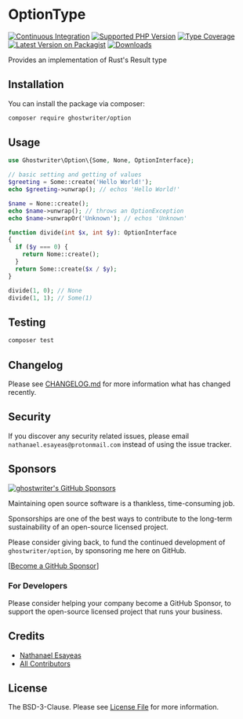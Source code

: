 # OptionType

[![Continuous Integration](https://github.com/ghostwriter/option/actions/workflows/continuous-integration.yml/badge.svg)](https://github.com/ghostwriter/option/actions/workflows/continuous-integration.yml)
[![Supported PHP Version](https://badgen.net/packagist/php/ghostwriter/option?color=8892bf)](https://www.php.net/supported-versions)
[![Type Coverage](https://shepherd.dev/github/ghostwriter/option/coverage.svg)](https://shepherd.dev/github/ghostwriter/option)
[![Latest Version on Packagist](https://badgen.net/packagist/v/ghostwriter/option)](https://packagist.org/packages/ghostwriter/option)
[![Downloads](https://badgen.net/packagist/dt/ghostwriter/option?color=blue)](https://packagist.org/packages/ghostwriter/option)

Provides an implementation of Rust's Result type

## Installation

You can install the package via composer:

``` bash
composer require ghostwriter/option
```

## Usage

```php
use Ghostwriter\Option\{Some, None, OptionInterface};

// basic setting and getting of values
$greeting = Some::create('Hello World!');
echo $greeting->unwrap(); // echos 'Hello World!'

$name = None::create();
echo $name->unwrap(); // throws an OptionException
echo $name->unwrapOr('Unknown'); // echos 'Unknown'

function divide(int $x, int $y): OptionInterface
{
  if ($y === 0) {
    return Nome::create();
  }
  return Some::create($x / $y);
}

divide(1, 0); // None
divide(1, 1); // Some(1)
```

## Testing

``` bash
composer test
```

## Changelog

Please see [CHANGELOG.md](./CHANGELOG.md) for more information what has changed recently.

## Security

If you discover any security related issues, please email `nathanael.esayeas@protonmail.com` instead of using the issue tracker.

## Sponsors

[![ghostwriter's GitHub Sponsors](https://img.shields.io/github/sponsors/ghostwriter?label=Sponsors&logo=GitHub%20Sponsors)](https://github.com/sponsors/ghostwriter)

Maintaining open source software is a thankless, time-consuming job.

Sponsorships are one of the best ways to contribute to the long-term sustainability of an open-source licensed project.

Please consider giving back, to fund the continued development of `ghostwriter/option`, by sponsoring me here on GitHub.

[[Become a GitHub Sponsor](https://github.com/sponsors/ghostwriter)]

### For Developers

Please consider helping your company become a GitHub Sponsor, to support the open-source licensed project that runs your business.

## Credits

- [Nathanael Esayeas](https://github.com/ghostwriter)
- [All Contributors](https://github.com/ghostwriter/option/contributors)

## License

The BSD-3-Clause. Please see [License File](./LICENSE) for more information.
